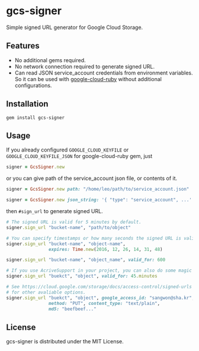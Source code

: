 # gcs-signer

Simple signed URL generator for Google Cloud Storage.

## Features

* No additional gems required.
* No network connection required to generate signed URL.
* Can read JSON service_account credentials from environment variables. So it can be used with [google-cloud-ruby](https://github.com/GoogleCloudPlatform/google-cloud-ruby) without additional configurations.

## Installation

```shell
gem install gcs-signer
```

## Usage

If you already configured `GOOGLE_CLOUD_KEYFILE` or `GOOGLE_CLOUD_KEYFILE_JSON` for google-cloud-ruby gem, just

```ruby
signer = GcsSigner.new
```

or you can give path of the service_account json file, or contents of it.

```ruby
signer = GcsSigner.new path: "/home/leo/path/to/service_account.json"

signer = GcsSigner.new json_string: '{ "type": "service_account", ...'
```

then `#sign_url` to generate signed URL.

```ruby
# The signed URL is valid for 5 minutes by default.
signer.sign_url "bucket-name", "path/to/object"

# You can specify timestamps or how many seconds the signed URL is valid for.
signer.sign_url "bucket-name", "object-name",
                expires: Time.new(2016, 12, 26, 14, 31, 48)

signer.sign_url "bucket-name", "object_name", valid_for: 600

# If you use AcriveSupport in your project, you can also do some magic like:
signer.sign_url "buekct", "object", valid_for: 45.minutes

# See https://cloud.google.com/storage/docs/access-control/signed-urls
# for other avaliable options.
signer.sign_url "buekct", "object", google_access_id: "sangwon@sha.kr",
                method: "PUT", content_type: "text/plain",
                md5: "beefbeef..."
```

## License

gcs-signer is distributed under the MIT License.
